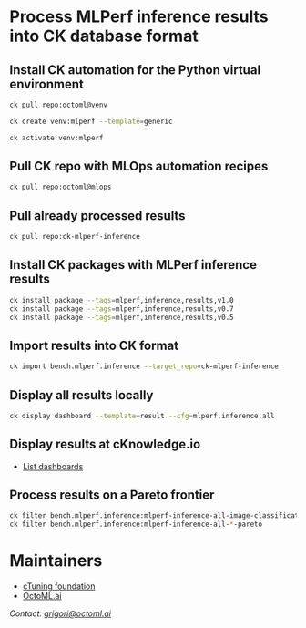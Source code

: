 # Process MLPerf inference results into CK database format

## Install CK automation for the Python virtual environment

```bash
ck pull repo:octoml@venv

ck create venv:mlperf --template=generic

ck activate venv:mlperf
```

## Pull CK repo with MLOps automation recipes
```bash
ck pull repo:octoml@mlops
```

## Pull already processed results
```bash
ck pull repo:ck-mlperf-inference
```

## Install CK packages with MLPerf inference results

```bash
ck install package --tags=mlperf,inference,results,v1.0
ck install package --tags=mlperf,inference,results,v0.7
ck install package --tags=mlperf,inference,results,v0.5
```

## Import results into CK format

```bash
ck import bench.mlperf.inference --target_repo=ck-mlperf-inference
```

## Display all results locally

```bash
ck display dashboard --template=result --cfg=mlperf.inference.all
```

## Display results at cKnowledge.io

* [List dashboards](https://cknowledge.io/?q=%22mlperf-inference-all-*%22)

## Process results on a Pareto frontier

```bash
ck filter bench.mlperf.inference:mlperf-inference-all-image-classification-edge-singlestream-pareto 
ck filter bench.mlperf.inference:mlperf-inference-all-*-pareto 
```


# Maintainers

* [cTuning foundation](https://cTuning.org)
* [OctoML.ai](https://OctoML.ai)

*Contact: grigori@octoml.ai*
